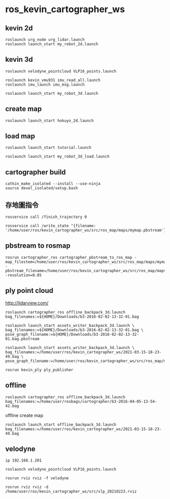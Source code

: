 # ros_kevin_cartographer_ws


## kevin 2d
    roslaunch urg_node urg_lidar.launch
    roslaunch launch_start my_robot_2d.launch

## kevin 3d
    roslaunch velodyne_pointcloud VLP16_points.launch

    roslaunch kevin_vmu931 imu_read_all.launch
    roslaunch imu_launch imu_msg.launch 

    roslaunch launch_start my_robot_3d.launch

## create map
    roslaunch launch_start hokuyo_2d.launch

## load map
    roslaunch launch_start tutorial.launch

    roslaunch launch_start my_robot_3d_load.launch
## cartographer build
    catkin_make_isolated --install --use-ninja
    source devel_isolated/setup.bash
## 存地圖指令
    rosservice call /finish_trajectory 0

    rosservice call /write_state "{filename: '/home/user/ros/kevin_cartographer_ws/src/ros_map/maps/mymap.pbstream'}"

## pbstream to rosmap
    rosrun cartographer_ros cartographer_pbstream_to_ros_map -map_filestem=/home/user/ros/kevin_cartographer_ws/src/ros_map/maps/mymap -pbstream_filename=/home/user/ros/kevin_cartographer_ws/src/ros_map/maps/mymap.pbstream -resolution=0.05

## ply point cloud
http://lidarview.com/

    roslaunch cartographer_ros offline_backpack_3d.launch bag_filenames:=${HOME}/Downloads/b3-2016-02-02-13-32-01.bag

    roslaunch launch_start assets_writer_backpack_3d.launch \
    bag_filenames:=${HOME}/Downloads/b3-2016-02-02-13-32-01.bag \
    pose_graph_filename:=${HOME}/Downloads/b3-2016-02-02-13-32-01.bag.pbstream

    roslaunch launch_start assets_writer_backpack_3d.launch \
    bag_filenames:=/home/user/ros/kevin_cartographer_ws/2021-03-15-18-23-49.bag \
    pose_graph_filename:=/home/user/ros/kevin_cartographer_ws/src/ros_map/maps/mymap.pbstream

    rosrun kevin_ply ply_publisher

## offline
    roslaunch cartographer_ros offline_backpack_3d.launch bag_filenames:=/home/user/rosbags/cartographer/b3-2016-04-05-13-54-42.bag

offline create map

    roslaunch launch_start offline_backpack_3d.launch bag_filenames:=/home/user/ros/kevin_cartographer_ws/2021-03-15-18-23-49.bag
## velodyne

    ip 192.168.1.201

    roslaunch velodyne_pointcloud VLP16_points.launch

    rosrun rviz rviz -f velodyne

    rosrun rviz rviz -d /home/user/ros/kevin_cartographer_ws/src/vlp_20210223.rviz